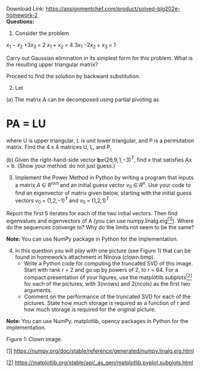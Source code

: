Download Link: https://assignmentchef.com/product/solved-blg202e-homework-2
<br>
<strong>Questions:</strong>

<ol>

 <li>Consider the problem</li>

</ol>

<em>x</em><sub>1 </sub>− <em>x</em><sub>2 </sub>+3<em>x</em><sub>3 </sub>= 2 <em>x</em><sub>1 </sub>+ <em>x</em><sub>2 </sub>= 4 3<em>x</em><sub>1 </sub>−2<em>x</em><sub>2 </sub>+ <em>x</em><sub>3 </sub>= 1

Carry out Gaussian elimination in its simplest form for this problem. What is the resulting upper triangular matrix?

Proceed to find the solution by backward substitution.

<ol start="2">

 <li>Let</li>

</ol>

(a) The matrix A can be decomposed using partial pivoting as

<h1>PA = LU</h1>

where U is upper triangular, L is unit lower triangular, and P is a permutation matrix. Find the 4 x 4 matrices U, L, and P.

(b) Given the right-hand-side vector <strong>b=</strong>(26<em>,</em>9<em>,</em>1<em>,</em>−3)<em><sup>T</sup></em>, find x that satisfies Ax = b. (Show your method: do not just guess.)

<ol start="3">

 <li> Implement the Power Method in Python by writing a program that inputs a matrix <em>A </em>∈ <em>R<sup>nxn </sup></em>and an initial guess vector <em>v</em><sub>0 </sub>∈ <em>R<sup>n</sup></em>. Use your code to find an eigenvector of matrix given below, starting with the initial guess vectors <em>v</em><sub>0 </sub>= (1<em>,</em>2<em>,</em>−1)<em><sup>T </sup></em>and <em>v</em><sub>0 </sub>= (1<em>,</em>2<em>,</em>1)<em><sup>T</sup></em></li>

</ol>

Report the first 5 iterates for each of the two initial vectors. Then find eigenvalues and eigenvectors of A (you can use numpy.linalg.eig<a href="#_ftn1" name="_ftnref1"><sup>[1]</sup></a>). Where do the sequences converge to? Why do the limits not seem to be the same?

<strong>Note: </strong>You can use NumPy package in Python for the implementation.

<ol start="4">

 <li> In this question you will play with one picture (see Figure 1) that can be found in homework’s attachment in Ninova (clown.bmp).

  <ul>

   <li>Write a Python code for computing the truncated SVD of this image. Start with rank <em>r </em>= 2 and go up by powers of 2, to <em>r </em>= 64. For a compact presentation of your figures, use the matplotlib subplots<a href="#_ftn2" name="_ftnref2"><sup>[2]</sup></a> for each of the pictures, with 3(nrows) and 2(ncols) as the first two arguments.</li>

   <li>Comment on the performance of the truncated SVD for each of the pictures. State how much storage is required as a function of r and how much storage is required for the original picture.</li>

  </ul></li>

</ol>

<strong>Note: </strong>You can use NumPy, matplotlib, opencv packages in Python for the implementation.

Figure 1: Clown image.

<a href="#_ftnref1" name="_ftn1">[1]</a> https://numpy.org/doc/stable/reference/generated/numpy.linalg.eig.html

<a href="#_ftnref2" name="_ftn2">[2]</a> https://matplotlib.org/stable/api/_as_gen/matplotlib.pyplot.subplots.html